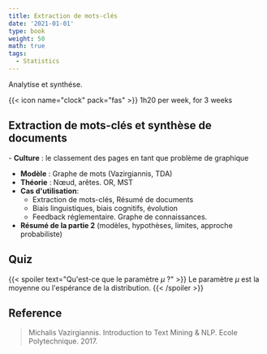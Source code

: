 ```yaml
---
title: Extraction de mots-clés
date: '2021-01-01'
type: book
weight: 50
math: true
tags:
  - Statistics
---
```


Analytise et synthése.

<!--more-->

{{< icon name="clock" pack="fas" >}} 1h20 per week, for 3 weeks

## Extraction de mots-clés et synthèse de documents
- **Culture** : le classement des pages en tant que problème de graphique
- **Modèle** : Graphe de mots (Vazirgiannis, TDA)
- **Théorie** : Nœud, arêtes. OR, MST
- **Cas d'utilisation**:
    - Extraction de mots-clés, Résumé de documents
    - Biais linguistiques, biais cognitifs, évolution
    - Feedback réglementaire. Graphe de connaissances.
- **Résumé de la partie 2** (modèles, hypothèses, limites, approche probabiliste)

## Quiz

{{< spoiler text="Qu'est-ce que le paramètre $\mu$ ?" >}}
Le paramètre $\mu$ est la moyenne ou l'espérance de la distribution.
{{< /spoiler >}}


## Reference

> Michalis Vazirgiannis. Introduction to Text Mining & NLP. Ecole Polytechnique. 2017.
